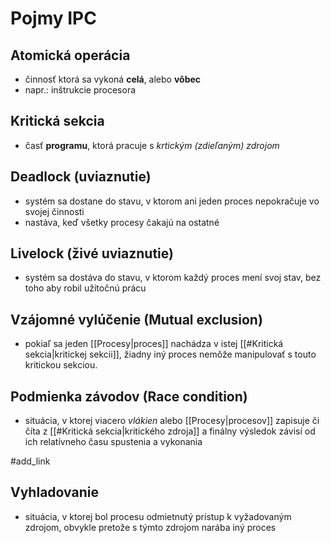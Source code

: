 # Pojmy IPC

## Atomická operácia
- činnosť ktorá sa vykoná **celá**, alebo **vôbec**
- napr.: inštrukcie procesora

## Kritická sekcia
- časť **programu**, ktorá pracuje s *krtickým (zdieľaným) zdrojom*

## Deadlock (uviaznutie)
- systém sa dostane do stavu, v ktorom ani jeden proces nepokračuje vo svojej činnosti
- nastáva, keď všetky procesy čakajú na ostatné

## Livelock (živé uviaznutie)
- systém sa dostáva do stavu, v ktorom každý proces mení svoj stav, bez toho aby robil užitočnú prácu

## Vzájomné vylúčenie (Mutual exclusion)
- pokiaľ sa jeden [[Procesy|proces]] nachádza v istej [[#Kritická sekcia|kritickej sekcii]], žiadny iný proces nemôže manipulovať s touto kritickou sekciou.

## Podmienka závodov (Race condition)
- situácia, v ktorej viacero *vlákien* alebo [[Procesy|procesov]] zapisuje či číta z [[#Kritická sekcia|kritického zdroja]] a finálny výsledok závisí od ich relatívneho času spustenia a vykonania

#add_link

## Vyhladovanie
- situácia, v ktorej bol procesu odmietnutý prístup k vyžadovaným zdrojom, obvykle pretože s týmto zdrojom narába iný proces
